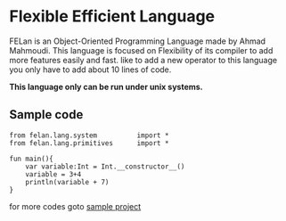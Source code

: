# Flexible Efficient Language
FELan is an Object-Oriented Programming Language made by Ahmad Mahmoudi. This language is focused on Flexibility of its compiler to add more features easily and fast. like to add a new operator to this language you only have to add about 10 lines of code.

**This language only can be run under unix systems.**

## Sample code
```
from felan.lang.system          import *
from felan.lang.primitives      import *

fun main(){
    var variable:Int = Int.__constructor__()
    variable = 3+4
    println(variable + 7)
}
```
for more codes goto [sample project](https://github.com/A404M/FELan/tree/master/felan_project)
